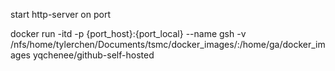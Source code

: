 start http-server on port

docker run -itd -p {port_host}:{port_local} --name gsh -v /nfs/home/tylerchen/Documents/tsmc/docker_images/:/home/ga/docker_images yqchenee/github-self-hosted

